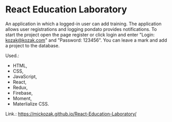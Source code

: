 # React Education Laboratory

An application in which a logged-in user can add training. The application allows user registrations and logging pondato provides notifications. To start the project open the page register or click login and enter "Login: kozak@kozak.com" and "Password: 123456". You can leave a mark and add a project to the database.

Used.:

- HTML,
- CSS,
- JavaScript,
- React,
- Redux,
- Firebase,
- Moment,
- Materlialize CSS.

Link.: https://mickozak.github.io/React-Education-Laboratory/
